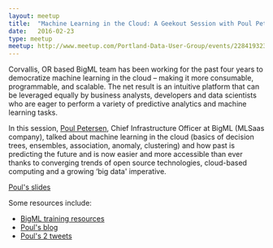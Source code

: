 ```yaml
---
layout: meetup
title:  "Machine Learning in the Cloud: A Geekout Session with Poul Petersen"
date:   2016-02-23
type: meetup
meetup: http://www.meetup.com/Portland-Data-User-Group/events/228419323/
---
```


Corvallis, OR based BigML team has been working for the past four years to democratize machine learning in the cloud – making it more consumable, programmable, and scalable. The net result is an intuitive platform that can be leveraged equally by business analysts, developers and data scientists who are eager to perform a variety of predictive analytics and machine learning tasks.

In this session, [Poul Petersen](https://www.linkedin.com/in/poul-petersen-9b236b), Chief Infrastructure Officer at BigML (MLSaas company), talked about machine learning in the cloud (basics of decision trees, ensembles, association, anomaly, clustering) and how past is predicting the future and is now easier and more accessible than ever thanks to converging trends of open source technologies, cloud-based computing and a growing ‘big data' imperative.

[Poul's slides](http://pdxdata.org/_slides/slides_2016_02_23_bigml_Algorithm_Demo_2016.pdf)

Some resources include:

* [BigML training resources](https://bigml.com/training#resources) 
* [Poul's blog](http://www.alleft.com/ )
* [Poul's 2 tweets](https://twitter.com/pejpgrep)
